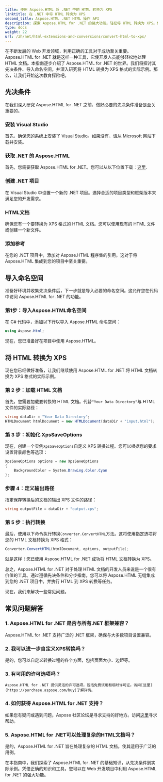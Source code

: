 ```yaml
---
title: 使用 Aspose.HTML 将 .NET 中的 HTML 转换为 XPS
linktitle: 在 .NET 中将 HTML 转换为 XPS
second_title: Aspose.HTML .NET HTML 操作 API
description: 探索 Aspose.HTML for .NET 的强大功能。轻松将 HTML 转换为 XPS。包括先决条件、分步指南和常见问题解答。
type: docs
weight: 22
url: /zh/net/html-extensions-and-conversions/convert-html-to-xps/
---
```


在不断发展的 Web 开发领域，利用正确的工具对于成功至关重要。 Aspose.HTML for .NET 就是这样一种工具，它使开发人员能够轻松地处理 HTML 文档。本指南逐步介绍了 Aspose.HTML for .NET 的世界。我们将探讨其先决条件、导入命名空间，并深入研究将 HTML 转换为 XPS 格式的实际示例。那么，让我们开始这次教育探险吧。

## 先决条件

在我们深入研究 Aspose.HTML for .NET 之前，做好必要的先决条件准备是至关重要的。

### 安装 Visual Studio

首先，确保您的系统上安装了 Visual Studio。如果没有，请从 Microsoft 网站下载并安装。

### 获取 .NET 的 Aspose.HTML

首先，您需要获取 Aspose.HTML for .NET。您可以从以下位置下载：[这里](https://releases.aspose.com/html/net/).

### 创建 .NET 项目

在 Visual Studio 中设置一个新的 .NET 项目。选择合适的项目类型和框架版本来满足您的开发需求。

### HTML文档

确保您有一个要转换为 XPS 格式的 HTML 文档。您可以使用现有的 HTML 文件或创建一个新文件。

### 添加参考

在您的 .NET 项目中，添加对 Aspose.HTML 程序集的引用。这对于将 Aspose.HTML 集成到您的项目中至关重要。

## 导入命名空间

准备好环境并收集先决条件后，下一步就是导入必要的命名空间。这允许您在代码中访问 Aspose.HTML for .NET 的功能。

### 第1步：导入Aspose.HTML命名空间

在 C# 代码中，添加以下行以导入 Aspose.HTML 命名空间：

```csharp
using Aspose.Html;
```

现在，您已准备好在项目中使用 Aspose.HTML。

## 将 HTML 转换为 XPS

现在您已经做好准备，让我们继续使用 Aspose.HTML for .NET 将 HTML 文档转换为 XPS 格式的实际示例。

### 第 2 步：加载 HTML 文档

首先，您需要加载要转换的 HTML 文档。代替`"Your Data Directory"`与 HTML 文件的实际路径：

```csharp
string dataDir = "Your Data Directory";
HTMLDocument htmlDocument = new HTMLDocument(dataDir + "input.html");
```

### 第 3 步：初始化 XpsSaveOptions

现在，创建一个实例`XpsSaveOptions`自定义 XPS 转换过程。您可以根据您的要求设置背景颜色等选项：

```csharp
XpsSaveOptions options = new XpsSaveOptions
{
    BackgroundColor = System.Drawing.Color.Cyan
};
```

### 步骤 4：定义输出路径

指定保存转换后的文档的输出 XPS 文件的路径：

```csharp
string outputFile = dataDir + "output.xps";
```

### 第 5 步：执行转换

最后，使用以下命令执行转换`Converter.ConvertHTML`方法。这将使用指定选项将您的 HTML 文档转换为 XPS 格式：

```csharp
Converter.ConvertHTML(htmlDocument, options, outputFile);
```

就是这样！您已使用 Aspose.HTML for .NET 成功将 HTML 文档转换为 XPS。

总之，Aspose.HTML for .NET 对于处理 HTML 文档的开发人员来说是一个很有价值的工具。通过遵循先决条件和分步指南，您可以将 Aspose.HTML 无缝集成到您的 .NET 项目中，并执行 HTML 到 XPS 转换等任务。

现在，我们来解决一些常见问题。

## 常见问题解答

### 1. Aspose.HTML for .NET 是否与所有.NET 框架兼容？
   Aspose.HTML for .NET 支持广泛的 .NET 框架，确保与大多数项目设置兼容。

### 2. 我可以进一步自定义XPS转换吗？
   是的，您可以自定义转换过程的各个方面，包括页面大小、边距等。

### 3. 有可用的许可选项吗？
    Aspose.HTML for .NET 提供灵活的许可选项，包括免费试用和临时许可证。访问[这里](https://purchase.aspose.com/buy)了解详情。

### 4. 如何获得 Aspose.HTML for .NET 支持？
   如果您有疑问或遇到问题，Aspose 社区论坛是寻求支持的好地方。访问[这里](https://forum.aspose.com/)寻求帮助。

### 5. Aspose.HTML for .NET可以处理复杂的HTML文档吗？
   是的，Aspose.HTML for .NET 旨在处理复杂的 HTML 文档，使其适用于广泛的用例。

在本指南中，我们探索了 Aspose.HTML for .NET 的基础知识，从先决条件到实际示例。凭借正确的知识和工具，您可以在 Web 开发项目中利用 Aspose.HTML for .NET 的强大功能。